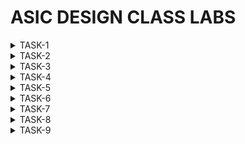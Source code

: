 # ASIC DESIGN CLASS LABS

<details>
 <summary> TASK-1 </summary>

***LAB 1a - Create a C program and compile it using GCC and then verify the output.***

Steps to be followed -

1] Open a text editor with a name sum1ton with use of the command mentioned below.
![1](https://github.com/user-attachments/assets/35037a36-036f-4039-a1c4-ba22a6dd7e1c)

2] Write a code to get sum of n numbers in the text editor.
![2](https://github.com/user-attachments/assets/5811c714-ff40-4b18-a8c6-b126d7fdd580)

3] Now compile the written code with help of gcc compiler
![3](https://github.com/user-attachments/assets/5759c133-0bb1-4248-96f5-0f89c930a49a)

4] Now run the executable code to check the final output
![4](https://github.com/user-attachments/assets/80d2507d-0549-4b86-9c9b-628f88a05c20)

Conclusion - Hence after succesfully executing c code we get sum of first 100 numbers as 5050.


***LAB 1b - Compiling a C code on  RISC_V compiler using O1 and Ofast.***

Steps to be followed -

1] Write a c program to get sum of n numbers
![Screenshot (740)](https://github.com/user-attachments/assets/3944499f-a22c-425f-bd20-75998bb96126)

2]Compile the c code using risc-v compiler with -O1 switch
![Screenshot (744)](https://github.com/user-attachments/assets/3c9961db-5692-4fa2-92f3-758fbd3c0c7a)

3] After creating an object file use the command to see the assembly code
![Screenshot (745)](https://github.com/user-attachments/assets/94aa641d-eb09-428a-8933-69975a713d0e)

4] As in the assembly code we just need to check inside the main so use | less.
![Screenshot (754)](https://github.com/user-attachments/assets/ba0bfb90-3e69-45d8-af8a-a6d1e353497f)

5] 15 lines of opcode are observed
![Screenshot (749)](https://github.com/user-attachments/assets/5e627bf6-fd02-4750-9f95-1191dda29b99)

6] Now use Ofast switch while compiling and repeat 3rd and 4th steps
![Screenshot (753)](https://github.com/user-attachments/assets/17ca7950-b63a-431d-ac5d-cf65c58455dd)

7] After generating the assembly code we obtain 12 lines of opcode.
![Screenshot (756)](https://github.com/user-attachments/assets/21362011-f28d-42a8-9955-641c2fd3ed27)

Conclusion - Hence the compilation is successfully performed.

</details>



<details>
 <summary>TASK-2 </summary>

***LAB 2 - Compiling the C code with RISC-V compiler using spike simulator and debugging it.***

Steps to be followed -

1] After compiling the sum1ton.c file using gcc compiler we got result as 5050. Now for verifying for same result using risc-v compiler use spike simulator and to get result use the command spike pk sum1ton.o 

![1](https://github.com/user-attachments/assets/c890e1e3-2060-4ab7-bfc8-bcac285c685d)

We get same result as 5050

2] Now to open debugger use "spike -d pk" command and to execute from 0 to first address of main section use "until pc 0 100b0 " where 0 is the initial and 100b0 is the first address under main section.

![2](https://github.com/user-attachments/assets/64e492dc-c68a-4898-bddc-7387e59d88ed)


3] TO check content of a2 register use "reg 0 a2" command. After executing it's content will be displayed. To go to the next instruction just press enter.

![3](https://github.com/user-attachments/assets/29fb83c7-4a7a-46c5-a2d9-fb5db9b953db)

4] As we can see the next instruction is "lui" which is used to load immediate. After executing it use "reg 0 a2" command and here we can observe that it's content is changed

![4](https://github.com/user-attachments/assets/7a7800da-a458-4ccc-a603-7a80c4c05d22)


5] Now moving to next instruction i.e "sp" stack pointer; after executing it we can observe hexadecimal 10 got subtracted i.e from 50 to 40.

![Screenshot (793)](https://github.com/user-attachments/assets/f7e12f2b-f0d5-4c51-85dc-419c7de18fb6)

Hence in similar way we can perform succeeding instructions.

</details>





<details>
 <summary>TASK-3 </summary>
 
    
***LAB 3***

***LAB-3A] Identify various RISC-V instruction type (R, I, S, B, U, J) and exact 32-bit instruction code in the instruction type format for below RISC-V instructions***


### Instructions Table

| Instruction          | Type | Opcode  | funct7 | rs2  | rs1  | funct3 | rd   | Imm   | 32-bit Instruction Code             |
|----------------------|------|---------|--------|------|------|--------|------|-------|-------------------------------------|
| `ADD r8, r9, r10`    | R    | 0110011 | 0000000| 01010| 01001| 000    | 01000|       | 0000000 01010 01001 000 01000 0110011 |
| `SUB r10, r8, r9`    | R    | 0110011 | 0100000| 01001| 01000| 000    | 01010|       | 0100000 01001 01000 000 01010 0110011 |
| `AND r9, r8, r10`    | R    | 0110011 | 0000000| 01010| 01000| 111    | 01001|       | 0000000 01010 01000 111 01001 0110011 |
| `OR r8, r9, r5`      | R    | 0110011 | 0000000| 00101| 01001| 110    | 01000|       | 0000000 00101 01001 110 01000 0110011 |
| `XOR r8, r8, r4`     | R    | 0110011 | 0000000| 00100| 01000| 100    | 01000|       | 0000000 00100 01000 100 01000 0110011 |
| `SLT r0, r1, r4`     | R    | 0110011 | 0000000| 00100| 00001| 010    | 00000|       | 0000000 00100 00001 010 00000 0110011 |
| `ADDI r2, r2, 5`     | I    | 0010011 |        |      | 00010| 000    | 00010| 000000000101 | 000000000101 00010 000 00010 0010011 |
| `SW r2, r0, 4`       | S    | 0100011 |        | 00010| 00000| 010    |      | 0000000 0100  | 0000000 00100 00000 010 00010 0100011 |
| `SRL r6, r1, r1`     | R    | 0110011 | 0000000| 00001| 00001| 101    | 00110|       | 0000000 00001 00001 101 00110 0110011 |
| `BNE r0, r0, 20`     | B    | 1100011 |        | 00000| 00000| 001    |      | 0000000 10100 | 0000000 10100 00000 001 00000 1100011 |
| `BEQ r0, r0, 15`     | B    | 1100011 |        | 00000| 00000| 000    |      | 0000000 01111 | 0000000 01111 00000 000 00000 1100011 |
| `LW r3, r1, 2`       | I    | 0000011 |        |      | 00001| 010    | 00011| 000000000010 | 000000000010 00001 010 00011 0000011 |
| `SLL r5, r1, r1`     | R    | 0110011 | 0000000| 00001| 00001| 001    | 00101|       | 0000000 00001 00001 001 00101 0110011 |


***LAB-3B] By making use of RISCV Core: Verilog Netlist and Testbench, perform an experiment of Functional Simulation.***




From below we can see all instructions are Hardcoded. 



![9](https://github.com/user-attachments/assets/d8d022bc-67a7-4795-83d4-e19007f7a0fd)


To compile and to get gtkwave of the iiitb_rv32i.v file and it's testbench iiitb_rv32i_tb.v file use below commands : 


![10](https://github.com/user-attachments/assets/c2183c7e-c878-4267-a506-04cf026595a8)


Table to show standard risc-v isa and Hardcore isa for each operation :


| Operation          | Standard RISCV ISA | Hardcoded ISA |
|--------------------|---------------------|---------------|
| ADD R6, R2, R1     | 32'h00110333        | 32'h02208300  |
| SUB R7, R1, R2     | 32'h402083b3        | 32'h02209380  |
| AND R8, R1, R3     | 32'h0030f433        | 32'h0230a400  |
| OR R9, R2, R5      | 32'h005164b3        | 32'h02513480  |
| XOR R10, R1, R4    | 32'h0040c533        | 32'h0240c500  |
| SLT R1, R2, R4     | 32'h0045a0b3        | 32'h02415580  |
| ADDI R12, R4, 5    | 32'h004120b3        | 32'h00520600  |
| BEQ R0, R0, 15     | 32'h00000f63        | 32'h00f00002  |
| SW R3, R1, 2       | 32'h0030a123        | 32'h00209181  |
| LW R13, R1, 2      | 32'h0020a683        | 32'h00208681  |
| SRL R16, R14, R2   | 32'h0030a123        | 32'h00271803  |
| SLL R15, R1, R2    | 32'h002097b3        | 32'h00208783  |


Output waveforms for each instruction -

1] ADD R6, R2, R1  : here addition is performed as R2+R1 and stored in R1 

from below image we can see output of ADD : 00000001 + 00000002 = 00000003

![1](https://github.com/user-attachments/assets/0f3f8435-da39-4420-bb3a-8462f0d65b56)


Similarly all instructions are executed and their respective waveforms are recorded


2] SUB R7, R1, R2

![2](https://github.com/user-attachments/assets/0b45855b-bf87-43a2-ab9d-86fdcf211f98)

3] AND R8, R1, R3

![3](https://github.com/user-attachments/assets/ff7b5e6c-2a6b-47ff-a766-56dd5cba9d9f)

4] OR R9, R2, R5

![4](https://github.com/user-attachments/assets/d920063c-d861-449b-98c6-f3842716b6ef)

5] XOR R10, R1, R4

![5](https://github.com/user-attachments/assets/72648356-f4fe-45ba-9d04-1ee9f1106071)

6] SLT R1, R2, R4

![6](https://github.com/user-attachments/assets/e163b617-7689-4dba-8d8a-09c410385e6e)

7] ADDI R12, R4, 5

![7](https://github.com/user-attachments/assets/f8871143-418f-45fa-beb7-d2b9c554dcba)

8] BEQ R0, R0, 15

![8](https://github.com/user-attachments/assets/6bf61cab-2f26-4b64-98db-259339a51666)


</details>


<details>
 <summary>TASK-4 </summary>

***LAB-4] Create a "TO-DO LIST APPLICATION" in C and compile with gcc and Risc-V architecture compilers and verify the output.***


C program for "TO-DO-LIST APPLICATION":

```c
#include <stdio.h>
#include <string.h>

#define MAX_TASKS 100
#define TASK_LENGTH 100

typedef struct {
    char task[TASK_LENGTH];
    int is_done;
} Todo;

Todo todo_list[MAX_TASKS];
int task_count = 0;

void add_task() {
    if (task_count < MAX_TASKS) {
        printf("Enter the task: ");
        getchar(); // To consume the newline character from the previous input
        fgets(todo_list[task_count].task, TASK_LENGTH, stdin);
        todo_list[task_count].task[strcspn(todo_list[task_count].task, "\n")] = 0; // Remove newline character
        todo_list[task_count].is_done = 0;
        task_count++;
        printf("Task added successfully!\n");
    } else {
        printf("Task list is full!\n");
    }
}

void view_tasks() {
    if (task_count == 0) {
        printf("No tasks to display.\n");
        return;
    }
    for (int i = 0; i < task_count; i++) {
        printf("%d. [%c] %s\n", i + 1, todo_list[i].is_done ? 'x' : ' ', todo_list[i].task);
    }
}

void mark_task_done() {
    int task_num;
    printf("Enter the task number to mark as done: ");
    scanf("%d", &task_num);
    if (task_num > 0 && task_num <= task_count) {
        todo_list[task_num - 1].is_done = 1;
        printf("Task marked as done.\n");
    } else {
        printf("Invalid task number.\n");
    }
}

int main() {
    int choice;
    while (1) {
        printf("\nTo-Do List Application\n");
        printf("1. Add Task\n");
        printf("2. View Tasks\n");
        printf("3. Mark Task as Done\n");
        printf("4. Exit\n");
        printf("Enter your choice: ");
        scanf("%d", &choice);

        switch (choice) {
            case 1:
                add_task();
                break;
            case 2:
                view_tasks();
                break;
            case 3:
                mark_task_done();
                break;
            case 4:
                printf("Exiting the application.\n");
                return 0;
            default:
                printf("Invalid choice. Please try again.\n");
        }
    }
}
```


Compilation with gcc -


![1](https://github.com/user-attachments/assets/bddcc84d-03eb-4979-b091-72a4ae171ec8)


Output can be observed as -

![2 (2)](https://github.com/user-attachments/assets/4ff6582c-3602-4a06-b800-7bb2dadb215f)

![Screenshot 2024-08-14 100416](https://github.com/user-attachments/assets/b295809e-e020-4021-b446-a1707f8dbd82)

![4](https://github.com/user-attachments/assets/f7f9cb89-f68d-41c8-9144-45238147aed3)


**Compiling the C code in RISC-V architecture with O1 and Ofast switches -**


A] Executing the C code with O1 switch with below command in terminal -


![5](https://github.com/user-attachments/assets/8893df1d-a763-4e3f-a4d3-c51457e29b1e)


The assembly line code for the O1 switch can be observed as below -


![6](https://github.com/user-attachments/assets/625df460-7a1d-457a-92c7-e77f62cf88c0)


B] Executing the C code with with Ofast switch -


![7](https://github.com/user-attachments/assets/a590b975-b548-49a4-bc79-8b4a32f33ce1)


The assembly line code, after executing the C code with Ofast switch can be observed as below-


![8](https://github.com/user-attachments/assets/a0731e9a-bec5-47bc-b43a-4fd44867a7d2)


For verifying for same result using risc-v architecture use spike simulator -

``spike pk todolist.o ``


![9](https://github.com/user-attachments/assets/71d46768-c6ca-4670-a9a1-b91ba738ebaf)


Now to open debugger use ``spike -d pk todolist.c`` command and to execute from 0 to first address of main section use ``until pc 0 103cc`` where 0 is the initial and 103cc is the first address under main section.


![10](https://github.com/user-attachments/assets/dc5e357e-3abc-4bee-96aa-9c9358a9bb84)



Observation - After compiling the "TO-DO-LIST APPLICATION" C program with gcc compiler and RISC-V architecture uising O1 and Ofast switches; same output is observed.


![11](https://github.com/user-attachments/assets/177f81b3-a8d2-4eee-ac07-9d6ebf148c1b)


</details>


<details>
 <summary>TASK-5 </summary>

***LAB 5] Build a 5-stage pipelined RISC-V processor using TL verilog and Makerchip***


Enabeling the Visualisation for the pipelined cpu in makerchip - 


![1](https://github.com/user-attachments/assets/ff0ba0a6-c788-4495-bb6f-fb4676e52bd5)

![2](https://github.com/user-attachments/assets/68c0bf00-3dc1-4b26-b2ee-0659cc255a8e)


Appending the Fetch using PC Logic and Adding the instruction memory - 

![3](https://github.com/user-attachments/assets/eccfa195-6e20-4216-af66-a51439a5faab)

Decoding I,R,S,U,B,J type of instructions based on opcode [6:0]
Only [6:2] is used here because this implementation is for RV64I which does not use [1:0] - 


![4](https://github.com/user-attachments/assets/bd2e98f5-03bd-467f-92ba-442d8813a1ac)


Adding a unique name to the clock with ```$clk_vai = *clk``` - 


![5](https://github.com/user-attachments/assets/49fcd8cb-4339-4de9-afad-fbcf0e109f6a)


Instruction immediate value decode - 


![8](https://github.com/user-attachments/assets/d49f42ea-f2f1-45f2-8e84-ff24a2125e1b)


Decoding other fields of instruction (source and destination registers, funct, opcode) using valid -


![9](https://github.com/user-attachments/assets/4203ad52-f6a3-404d-a4f7-dafa5344d40f)


Decode instruction in subset of base instruction set based on RISC-V 32I 

Use the command to decode - ```$dec_bits[10:0] = {$funct7[5],$funct3,$opcode}```

Decoding individual branch instructions - 


![10](https://github.com/user-attachments/assets/3f665bc6-bfbe-4326-b3b2-9a052e274fc2)

To quite down warnings - ``` `BOGUS_USE($is_beq $is_bne $is_blt $is_bge $is_bltu $is_bgeu $is_addi $is_add)``` is added to the TLV code

**Register file Read and Write**

Here the Register file is 2 read, 1 write which means 2 read and 1 write operation can happen simultanously.

For changes on Register File Read assign ``$scr1/2_value[31:0]`` to register file outputs.


![11](https://github.com/user-attachments/assets/78fa9d26-3d74-4644-b52d-83434f3edee5)

**ALU**

During the execute stage at ALU, both the operands perform the operation based on opcode. The output of ALU can be observed at `Sresult` .

Below is snapshot from Makerchip IDE after performing the execute stage.

![12](https://github.com/user-attachments/assets/02237119-43f9-4d15-bad1-68a612577f76)

**Register File Write** can be performed as below and it's waveform can be observed -


![13](https://github.com/user-attachments/assets/9ae8ddca-a593-410a-8cd0-12692157a3dd)

**Implementing Branch Instructions**

The next stage in the building of the RISC-V microarchitecture, is the addition of branches.


![14](https://github.com/user-attachments/assets/0cafd8be-d2cb-4fdf-97ea-a6a0612d0294)


For complementing branch instructions use ``$br_target_pc[31:0] = $pc +$imm;`` 

![15](https://github.com/user-attachments/assets/0322dd3f-adc4-482a-b261-8a23c28a9b9e)

**Testbench**

To pass the testbench use - ``*passed = |cpu/xreg[10]>>5$value == (1+2+3+4+5+6+7+8+9+10);``

From the below snapshot from makerchip, we can observe that the Testbench is successfullt implemented, and we can verify it from the LOG terminal


![16](https://github.com/user-attachments/assets/c1ce8a67-3e74-4bbd-b348-db4d618dea14)


**Pipelining the RISC-V CPU**

After applying pipeling to the cpu core and including the load,store and data memory option, we can observe the pipelined output at the **visualization** terminal 

![17](https://github.com/user-attachments/assets/31a95dc6-4a69-4904-9602-4d0a3533b6f3)

On the viz tab we can observe execution of various insturents and their results on differnt registers

For the risc-v cpu code , it takes 59 cycles for execution after adding the load,store and jump instructions.


![18](https://github.com/user-attachments/assets/c87b2b4f-d2cb-4516-b943-42ae175e2df2)

Below is snapshot of pipelined CPU with a test case of assembly program which does summation from 1 to 9 then stores to r14 of register file. In snapshot r14 = 45.

![Screenshot 2024-08-21 225050](https://github.com/user-attachments/assets/14ef33c4-d231-4483-9590-50c15230ab0a)


![Screenshot 2024-08-21 225234](https://github.com/user-attachments/assets/b6c445e1-2491-4784-ad81-92badebe5d99)



The gradual output of add instruction at 56th cycle  stored in the r10 register can be observed as 


![Screenshot 2024-08-21 212517](https://github.com/user-attachments/assets/241221eb-6e2b-43b0-9c92-915e4f1e1bb8)


Hence in similar pattern output for other instructions can be analized.


***Block diagram of the designed RISC-V CPU***


![20](https://github.com/user-attachments/assets/08a9b81d-6e87-4acb-8614-3b586a65d3ee)


***Output waveform with clock signal appended with name ``clk_vai``***

![21](https://github.com/user-attachments/assets/2bb47755-9727-446f-91a1-88e105068d65)


**Reset signal**


![22](https://github.com/user-attachments/assets/776d7794-c8ea-4810-910f-a45190913b6a)


Gradual addition of 1 to 9 stored in r14 register


![Screenshot 2024-08-21 225234](https://github.com/user-attachments/assets/fd7c300d-8db5-4c34-8134-402a9493e71a)



***Code***

```
\m4_TLV_version 1d: tl-x.org
\SV
   // Template code can be found in: https://github.com/stevehoover/RISC-V_MYTH_Workshop
   
   m4_include_lib(['https://raw.githubusercontent.com/BalaDhinesh/RISC-V_MYTH_Workshop/master/tlv_lib/risc-v_shell_lib.tlv'])

\SV
   m4_makerchip_module   // (Expanded in Nav-TLV pane.)
\TLV

   // /====================\
   // | Sum 1 to 9 Program |
   // \====================/
   //
   // Add 1,2,3,...,9 (in that order).
   //
   // Regs:
   //  r10 (a0): In: 0, Out: final sum
   //  r12 (a2): 10
   //  r13 (a3): 1..10
   //  r14 (a4): Sum
   // 
   // External to function:
   m4_asm(ADD, r10, r0, r0)             // Initialize r10 (a0) to 0.
   // Function:
   m4_asm(ADD, r14, r10, r0)            // Initialize sum register a4 with 0x0
   m4_asm(ADDI, r12, r10, 1010)         // Store count of 10 in register a2.
   m4_asm(ADD, r13, r10, r0)            // Initialize intermediate sum register a3 with 0
   // Loop:
   m4_asm(ADD, r14, r13, r14)           // Incremental addition
   m4_asm(ADDI, r13, r13, 1)            // Increment intermediate register by 1
   m4_asm(BLT, r13, r12, 1111111111000) // If a3 is less than a2, branch to label named <loop>
   m4_asm(ADD, r10, r14, r0)            // Store final result to register a0 so that it can be read by main program
   m4_asm(SW, r0, r10, 10000)           // Store r10 result in dmem
   m4_asm(LW, r17, r0, 10000)           // Load contents of dmem to r17
   m4_asm(JAL, r7, 00000000000000000000) // Done. Jump to itself (infinite loop). (Up to 20-bit signed immediate plus implicit 0 bit (unlike JALR) provides byte address; last immediate bit should also be 0)
   m4_define_hier(['M4_IMEM'], M4_NUM_INSTRS)

   |cpu
      @0
         $reset = *reset;
         $clk_vai = *clk;
         
         //PC fetch - branch, jumps and loads introduce 2 cycle bubbles in this pipeline
         $pc[31:0] = >>1$reset ? '0 : (>>3$valid_taken_br ? >>3$br_tgt_pc :
                                       >>3$valid_load     ? >>3$inc_pc[31:0] :
                                       >>3$jal_valid      ? >>3$br_tgt_pc :
                                       >>3$jalr_valid     ? >>3$jalr_tgt_pc :
                                                     (>>1$inc_pc[31:0]));
         // Access instruction memory using PC
         $imem_rd_en = ~ $reset;
         $imem_rd_addr[M4_IMEM_INDEX_CNT-1:0] = $pc[M4_IMEM_INDEX_CNT+1:2];
         
         
      @1
         //Getting instruction from IMem
         $instr[31:0] = $imem_rd_data[31:0];
         
         //Increment PC
         $inc_pc[31:0] = $pc[31:0] + 32'h4;
         
         //Decoding I,R,S,U,B,J type of instructions based on opcode [6:0]
         //Only [6:2] is used here because this implementation is for RV64I which does not use [1:0]
         $is_i_instr = $instr[6:2] ==? 5'b0000x ||
                       $instr[6:2] ==? 5'b001x0 ||
                       $instr[6:2] == 5'b11001;
         
         $is_r_instr = $instr[6:2] == 5'b01011 ||
                       $instr[6:2] ==? 5'b011x0 ||
                       $instr[6:2] == 5'b10100;
         
         $is_s_instr = $instr[6:2] ==? 5'b0100x;
         
         $is_u_instr = $instr[6:2] ==? 5'b0x101;
         
         $is_b_instr = $instr[6:2] == 5'b11000;
         
         $is_j_instr = $instr[6:2] == 5'b11011;
         
         //Immediate value decode
         $imm[31:0] = $is_i_instr ? { {21{$instr[31]}} , $instr[30:20]} :
                      $is_s_instr ? { {21{$instr[31]}} , $instr[30:25] , $instr[11:8] , $instr[7]} :
                      $is_b_instr ? { {20{$instr[31]}} , $instr[7] , $instr[30:25] , $instr[11:8] , 1'b0} :
                      $is_u_instr ? { $instr[31] , $instr[30:12] , { 12{1'b0}} } :
                      $is_j_instr ? { {12{$instr[31]}} , $instr[19:12] , $instr[20] , $instr[30:21] , 1'b0} :
                      >>1$imm[31:0];
         
         //Generate valid signals for each instruction fields
         $rs1_or_funct3_valid    = $is_r_instr || $is_i_instr || $is_s_instr || $is_b_instr;
         $rs2_valid              = $is_r_instr || $is_s_instr || $is_b_instr;
         $rd_valid               = $is_r_instr || $is_i_instr || $is_u_instr || $is_j_instr;
         $funct7_valid           = $is_r_instr;
         
         //Decode other fields of instruction - source and destination registers, funct, opcode
         ?$rs1_or_funct3_valid
            $rs1[4:0]    = $instr[19:15];
            $funct3[2:0] = $instr[14:12];
         
         ?$rs2_valid
            $rs2[4:0]    = $instr[24:20];
         
         ?$rd_valid
            $rd[4:0]     = $instr[11:7];
         
         ?$funct7_valid
            $funct7[6:0] = $instr[31:25];
         
         $opcode[6:0] = $instr[6:0];
         
         //Decode instruction in subset of base instruction set based on RISC-V 32I
         $dec_bits[10:0] = {$funct7[5],$funct3,$opcode};
         
         //Branch instructions
         $is_beq   = $dec_bits ==? 11'bx_000_1100011;
         $is_bne   = $dec_bits ==? 11'bx_001_1100011;
         $is_blt   = $dec_bits ==? 11'bx_100_1100011;
         $is_bge   = $dec_bits ==? 11'bx_101_1100011;
         $is_bltu  = $dec_bits ==? 11'bx_110_1100011;
         $is_bgeu  = $dec_bits ==? 11'bx_111_1100011;
         
         //Jump instructions
         $is_auipc = $dec_bits ==? 11'bx_xxx_0010111;
         $is_jal   = $dec_bits ==? 11'bx_xxx_1101111;
         $is_jalr  = $dec_bits ==? 11'bx_000_1100111;
         
         //Arithmetic instructions
         $is_addi  = $dec_bits ==? 11'bx_000_0010011;
         $is_add   = $dec_bits ==  11'b0_000_0110011;
         $is_lui   = $dec_bits ==? 11'bx_xxx_0110111;
         $is_slti  = $dec_bits ==? 11'bx_010_0010011;
         $is_sltiu = $dec_bits ==? 11'bx_011_0010011;
         $is_xori  = $dec_bits ==? 11'bx_100_0010011;
         $is_ori   = $dec_bits ==? 11'bx_110_0010011;
         $is_andi  = $dec_bits ==? 11'bx_111_0010011;
         $is_slli  = $dec_bits ==? 11'b0_001_0010011;
         $is_srli  = $dec_bits ==? 11'b0_101_0010011;
         $is_srai  = $dec_bits ==? 11'b1_101_0010011;
         $is_sub   = $dec_bits ==? 11'b1_000_0110011;
         $is_sll   = $dec_bits ==? 11'b0_001_0110011;
         $is_slt   = $dec_bits ==? 11'b0_010_0110011;
         $is_sltu  = $dec_bits ==? 11'b0_011_0110011;
         $is_xor   = $dec_bits ==? 11'b0_100_0110011;
         $is_srl   = $dec_bits ==? 11'b0_101_0110011;
         $is_sra   = $dec_bits ==? 11'b1_101_0110011;
         $is_or    = $dec_bits ==? 11'b0_110_0110011;
         $is_and   = $dec_bits ==? 11'b0_111_0110011;
         
         //Store instructions
         $is_sb    = $dec_bits ==? 11'bx_000_0100011;
         $is_sh    = $dec_bits ==? 11'bx_001_0100011;
         $is_sw    = $dec_bits ==? 11'bx_010_0100011;
         
         //Load instructions - support only 4 byte load
         $is_load  = $dec_bits ==? 11'bx_xxx_0000011;
         
         $is_jump = $is_jal || $is_jalr;
         
      @2
         //Get Source register values from reg file
         $rf_rd_en1 = $rs1_or_funct3_valid;
         $rf_rd_en2 = $rs2_valid;
         
         $rf_rd_index1[4:0] = $rs1[4:0];
         $rf_rd_index2[4:0] = $rs2[4:0];
         
         //Register file bypass logic - data forwarding from ALU to resolve RAW dependence
         $src1_value[31:0] = $rs1_bypass ? >>1$result[31:0] : $rf_rd_data1[31:0];
         $src2_value[31:0] = $rs2_bypass ? >>1$result[31:0] : $rf_rd_data2[31:0];
         
         //Branch target PC computation for branches and JAL
         $br_tgt_pc[31:0] = $imm[31:0] + $pc[31:0];
         
         //RAW dependence check for ALU data forwarding
         //If previous instruction was writing to reg file, and current instruction is reading from same register
         $rs1_bypass = >>1$rf_wr_en && (>>1$rd == $rs1);
         $rs2_bypass = >>1$rf_wr_en && (>>1$rd == $rs2);
         
      @3
         //ALU
         $result[31:0] = $is_addi  ? $src1_value +  $imm :
                         $is_add   ? $src1_value +  $src2_value :
                         $is_andi  ? $src1_value &  $imm :
                         $is_ori   ? $src1_value |  $imm :
                         $is_xori  ? $src1_value ^  $imm :
                         $is_slli  ? $src1_value << $imm[5:0]:
                         $is_srli  ? $src1_value >> $imm[5:0]:
                         $is_and   ? $src1_value &  $src2_value:
                         $is_or    ? $src1_value |  $src2_value:
                         $is_xor   ? $src1_value ^  $src2_value:
                         $is_sub   ? $src1_value -  $src2_value:
                         $is_sll   ? $src1_value << $src2_value:
                         $is_srl   ? $src1_value >> $src2_value:
                         $is_sltu  ? $sltu_rslt[31:0]:
                         $is_sltiu ? $sltiu_rslt[31:0]:
                         $is_lui   ? {$imm[31:12], 12'b0}:
                         $is_auipc ? $pc + $imm:
                         $is_jal   ? $pc + 4:
                         $is_jalr  ? $pc + 4:
                         $is_srai  ? ({ {32{$src1_value[31]}} , $src1_value} >> $imm[4:0]) :
                         $is_slt   ? (($src1_value[31] == $src2_value[31]) ? $sltu_rslt : {31'b0, $src1_value[31]}):
                         $is_slti  ? (($src1_value[31] == $imm[31]) ? $sltiu_rslt : {31'b0, $src1_value[31]}) :
                         $is_sra   ? ({ {32{$src1_value[31]}}, $src1_value} >> $src2_value[4:0]) :
                         $is_load  ? $src1_value +  $imm :
                         $is_s_instr ? $src1_value + $imm :
                                    32'bx;
         
         $sltu_rslt[31:0]  = $src1_value <  $src2_value;
         $sltiu_rslt[31:0] = $src1_value <  $imm;
         
         //Jump instruction target PC computation
         $jalr_tgt_pc[31:0] = $imm[31:0] + $src1_value[31:0]; 
         
         //Branch resolution
         $taken_br = $is_beq ? ($src1_value == $src2_value) :
                     $is_bne ? ($src1_value != $src2_value) :
                     $is_blt ? (($src1_value < $src2_value) ^ ($src1_value[31] != $src2_value[31])) :
                     $is_bge ? (($src1_value >= $src2_value) ^ ($src1_value[31] != $src2_value[31])) :
                     $is_bltu ? ($src1_value < $src2_value) :
                     $is_bgeu ? ($src1_value >= $src2_value) :
                     1'b0;
         
         //Current instruction is valid if one of the previous 2 instructions were not (taken_branch or load or jump)
         $valid = ~(>>1$valid_taken_br || >>2$valid_taken_br || >>1$is_load || >>2$is_load || >>2$jump_valid || >>1$jump_valid);
         
         //Current instruction is valid & is a taken branch
         $valid_taken_br = $valid && $taken_br;
         
         //Current instruction is valid & is a load
         $valid_load = $valid && $is_load;
         
         //Current instruction is valid & is jump
         $jump_valid = $valid && $is_jump;
         $jal_valid  = $valid && $is_jal;
         $jalr_valid = $valid && $is_jalr;
         
         //Destination register update - ALU result or load result depending on instruction
         $rf_wr_en = (($rd != '0) && $rd_valid && $valid) || >>2$valid_load;
         $rf_wr_index[4:0] = $valid ? $rd[4:0] : >>2$rd[4:0];
         $rf_wr_data[31:0] = $valid ? $result[31:0] : >>2$ld_data[31:0];
         
      @4
         //Data memory access for load, store
         $dmem_addr[3:0]     =  $result[5:2];
         $dmem_wr_en         =  $valid && $is_s_instr;
         $dmem_wr_data[31:0] =  $src2_value[31:0];
         $dmem_rd_en         =  $valid_load;
         
      
         //Write back data read from load instruction to register
         $ld_data[31:0]      =  $dmem_rd_data[31:0];
         
      
      

      // Note: Because of the magic we are using for visualisation, if visualisation is enabled below,
      //       be sure to avoid having unassigned signals (which you might be using for random inputs)
      //       other than those specifically expected in the labs. You'll get strange errors for these.

   
   // Assert these to end simulation (before Makerchip cycle limit).
   //Checks if sum of numbers from 1 to 9 is obtained in reg[17] and runs 10 cycles extra after this is met
   *passed = |cpu/xreg[17]>>10$value == (1+2+3+4+5+6+7+8+9);
   //Run for 200 cycles without any checks
   //*passed = *cyc_cnt > 200;
   *failed = 1'b0;
   
   // Macro instantiations for:
   //  o instruction memory
   //  o register file
   //  o data memory
   //  o CPU visualization
   |cpu
      m4+imem(@1)    // Args: (read stage)
      m4+rf(@2, @3)  // Args: (read stage, write stage) - if equal, no register bypass is required
      m4+dmem(@4)    // Args: (read/write stage)
   
   m4+cpu_viz(@4)    // For visualisation, argument should be at least equal to the last stage of CPU logic
                       // @4 would work for all labs
\SV
   endmodule
```

</details>


<details>
 <summary>TASK-6 </summary>
 

***LAB 6 - Comparision of generated RISC-V processor outputs using Iverilog GTKwave and Makerchip***

***Steps to be followed -***

1] Execute the below commands on the terminal window for the buildup to converting the tlv file to the required verilog files

```
 sudo apt install make python python3 python3-pip git iverilog gtkwave

 cd ~

 sudo apt-get install python3-venv

 python3 -m venv .venv

 source ~/.venv/bin/activate

 pip3 install pyyaml click sandpiper-saas
```

![Screenshot 2024-08-26 222633](https://github.com/user-attachments/assets/499c08ad-0b72-4828-8c8d-c19852704878)



2] Use of Sandpiper to convert the TL-Verilog file to Verilog file 

![2](https://github.com/user-attachments/assets/ac001acc-9292-4ed9-a0ab-57849a8e6fdc)

3] Now to compile and simulate the generated verilog code for RISC-V design  run the following commands.

```
 iverilog -o output/pre_synth_sim.out -DPRE_SYNTH_SIM src/module/testbench.v -I src/include -I src/module

 cd output

 ./pre_synth_sim.out
```

![4](https://github.com/user-attachments/assets/b21e1941-e23b-4d90-ae72-b461de361323)

4] Now to open the .vcd simulation file through GTKWave use below command 

```
$ gtkwave pre_synth_sim.vcd
```

![5](https://github.com/user-attachments/assets/0dcb0f6d-b653-4390-9cac-7e6b25352067)



5] The generated output waveform is as shown below which includes -
   (i) Clock signal appended with name - CPU_clk_vai_a0.
   (ii) reset signal.
   (iii) 10-bit output showing gradual addition of 1 to 9.


  
![6](https://github.com/user-attachments/assets/ec109a35-ba92-4299-9bb9-3344982e2fdc)


  

  6] For comparison we can see the below plot of gradual addition of 1 to 9 which was obtained in the makerchip using TL-verilog code.

![Screenshot 2024-08-26 233637](https://github.com/user-attachments/assets/a5d68ad0-8ede-4044-8c37-c64e82bda863)
  

</details>
   


<details>
 <summary>TASK-7 </summary>

***LAB 7 - Addition of Peripherals to convert the Digital output to analog output using DAC and PLL.***

PLL (Phase-Locked Loop): A PLL is used to generate stable clock signals from a reference clock. It can also be used to adjust the frequency of the system clock to meet the requirements of the DAC or other peripherals.

DAC (Digital-to-Analog Converter): A DAC converts digital signals into an analog voltage. It requires a clock signal to control the conversion rate. 

***Commands used to run the rvmyth.v file -***

``
iverilog -o ./pre_synth_sim.out -DPRE_SYNTH_SIM src/module/testbench.v -I src/include -I src/module/
``


![Screenshot from 2024-09-02 10-40-01](https://github.com/user-attachments/assets/5ee6b9a6-e543-4e23-9996-791e627784aa)


After this we dump the ./pre_synth_sim.out file to create the .vcd file using the following command

``
./pre_synth_sim.out
``

![Screenshot from 2024-09-02 10-40-24](https://github.com/user-attachments/assets/05c2f587-bdfb-4c8c-bdd3-31ac2a83bb5a)


We then run this .vcd file on gtkwave to observe the output

``
gtkwave pre_synth_sim.vcd
``


![Screenshot from 2024-09-02 10-40-37](https://github.com/user-attachments/assets/19031eba-11ba-4907-be3b-1b0591893f0a)


Below is the output for the waveforms:


![Screenshot from 2024-09-02 10-38-26](https://github.com/user-attachments/assets/91df9dab-9ea2-4bb7-9f02-fc3b49160ca1)



![Screenshot from 2024-09-03 19-26-11](https://github.com/user-attachments/assets/35a36548-89b8-42aa-9453-1a80c85d2f6f)



![Screenshot from 2024-09-03 19-24-10](https://github.com/user-attachments/assets/79dfc06c-352a-4ea6-b647-da7c317e4ecc)



![Screenshot from 2024-09-03 19-23-45](https://github.com/user-attachments/assets/11f5160f-8667-49f0-9457-fce42345237b)


</details>


<details>
 <summary>TASK-8 </summary>

***TASK-8 - RTL design using Verilog with SKY130 Technology .***

<details>
 <summary>Day-1</summary>


**Lab-1**

To setup the installation clone the github repo ```https://github.com/kunalg123/sky130RTLDesignAndSynthesisWorkshop.git```

![Screenshot from 2024-10-17 22-35-08](https://github.com/user-attachments/assets/802db657-3b57-41cc-bd84-66fff31d022e)




**Lab-2 : Iverilog and GTKWave**

After cloning the github repo we can list the below verilog files along with respective testbench files under verilog_files directory

![Screenshot from 2024-10-17 22-35-15](https://github.com/user-attachments/assets/f09953ee-2a1b-489a-a006-bfc781e1e33b)

![Screenshot from 2024-10-17 22-35-18](https://github.com/user-attachments/assets/47699719-2ae6-4b79-9f5a-b43aa85e073e)

Simulation of ```good_mux.v``` using iverilog and observing waveform using GTKwave

![Screenshot from 2024-10-17 22-41-49](https://github.com/user-attachments/assets/718a4218-7902-40dd-8834-c1deaf34a9fe)

![Screenshot from 2024-10-17 22-42-07](https://github.com/user-attachments/assets/e82b2ab7-eef1-4cc6-94a6-036297def25a)


![Screenshot from 2024-10-17 23-34-16](https://github.com/user-attachments/assets/a9295397-b90b-45bf-bc01-9046389ca0fd)


**Lab- 3 : YOSYS**

YOSYS is basically a synthesizer which is used to convert RTL to netlist.


After invoking the yosys on terminal we can see the yosys command prompt as-

![Screenshot from 2024-10-19 16-53-50](https://github.com/user-attachments/assets/0e404e32-8d10-4491-99b4-5b135bf7b8af)


Now to read the library use the command ``read_liberty -lib`` and to read the good_mux.v verilog file use the command ``read_verilog good_mux.v``

![Screenshot from 2024-10-19 17-32-48](https://github.com/user-attachments/assets/d9ebc649-c4a3-449b-af5d-52d6896db7e0)

In the library file name - ``sky130_fd_sc_hd__tt_025C_1v80.lib``  "tt" indicates typical process, "025c" indicates temperature and "1v80" indicates voltage.   
After reading the verilog file we need to perform synthesis on the good_mux.v verilog file.
To do so use the command  - ``synth -top good_mux``

After executing SYNTH on good_mux we can observe the following as result-


![Screenshot from 2024-10-19 17-39-01](https://github.com/user-attachments/assets/c731ed33-fb8b-47d1-8642-9f504e44e0cd)

![Screenshot from 2024-10-19 17-39-15](https://github.com/user-attachments/assets/fe726e57-3813-4a22-a897-bf7c42e99117)

![Screenshot from 2024-10-19 17-39-24](https://github.com/user-attachments/assets/93f9389d-e475-4f72-a09b-7102ddd83c8f)


![Screenshot from 2024-10-19 17-39-39](https://github.com/user-attachments/assets/111ba700-42fb-42d3-b2a1-5992303ddb04)


![Screenshot from 2024-10-19 17-39-52](https://github.com/user-attachments/assets/59cbabbe-e4a7-4e6c-a7fd-5e5f385445f5)

![Screenshot from 2024-10-19 17-40-01](https://github.com/user-attachments/assets/ee1b1616-3482-44e4-a323-5ff3b5e3fb16)

![Screenshot from 2024-10-19 17-40-11](https://github.com/user-attachments/assets/96855d13-7e4e-4201-bed0-c81de414eb3d)

![Screenshot from 2024-10-19 17-40-22](https://github.com/user-attachments/assets/e6d651da-64d3-447a-aef3-c02b20d183e6)

![Screenshot from 2024-10-19 17-40-34](https://github.com/user-attachments/assets/3484e05b-b958-402f-ab06-9514397f9693)

![Screenshot from 2024-10-19 17-40-43](https://github.com/user-attachments/assets/d71d8939-5a73-4f74-8896-af71144d95c1)

![Screenshot from 2024-10-19 17-40-52](https://github.com/user-attachments/assets/78bd7ee8-0213-46bb-8348-ca01ba017953)

![Screenshot from 2024-10-19 17-41-12](https://github.com/user-attachments/assets/cfcf42de-5799-4460-8858-f3fc423da1ca)


Hence we have successfully read the liberty file (.lib) and the verilog file(.v)

Now to generate the netlist us the command ``abc -liberty ../lib/sky130_fd_sc_hd__tt_025C_1v80.lib``

Output on terminal can be observed as -

![Screenshot from 2024-10-19 18-13-34](https://github.com/user-attachments/assets/6591881b-5987-4f8e-bcda-91dced9f53e7)

![Screenshot from 2024-10-19 18-13-48](https://github.com/user-attachments/assets/b936c8ea-30fb-4338-a80f-302cea059322)

After analyzing the ABC results we can observe that it has identified 0 internal signal, 3 input signals and 1 output signal.

The following result can be compared from the verilog file of good_mux

![Screenshot from 2024-10-19 18-20-08](https://github.com/user-attachments/assets/e457caef-00c3-45b0-bb93-7aa5372fba6c)
![Screenshot from 2024-10-19 18-13-48](https://github.com/user-attachments/assets/b936c8ea-30fb-4338-a80f-302cea059322)

To see the logic initialised by the synthesizer use ``show`` command 


![Screenshot from 2024-10-19 18-24-29](https://github.com/user-attachments/assets/2478ffe0-952c-4025-bb30-cd7cc196745f)

![Screenshot from 2024-10-19 18-23-14](https://github.com/user-attachments/assets/6f9aa7db-c067-48d7-84a3-991a7b3fa5c4)


After seeing the logic used, we need to write the netlist and to write the netlist use the command ``write_verilog good_mux_netlist.v
`` 

![Screenshot from 2024-10-19 18-35-21](https://github.com/user-attachments/assets/e4d201ad-0f81-4072-abd7-dba911332225)

We can see the generated netlist verilog file as below 


![Screenshot from 2024-10-19 18-33-24](https://github.com/user-attachments/assets/f568de9c-dfe8-4216-93e3-cd4aa7ba051e)


![Screenshot from 2024-10-19 18-35-21](https://github.com/user-attachments/assets/9cf5ca2d-f158-4aee-aa96-6a99e2c039b6)

```
As we can see alot of information, but our requirement is a simplified netlist.
To simplify the netlist we need to modify the switch

Generated netlist -

/* Generated by Yosys 0.46+34 (git sha1 9432e972f, g++ 12.3.0-1ubuntu1~23.04 -fPIC -O3) */

(* top =  1  *)
(* src = "good_mux.v:2.1-10.10" *)
module good_mux(i0, i1, sel, y);
  (* src = "good_mux.v:2.24-2.26" *)
  wire _0_;
  (* src = "good_mux.v:2.35-2.37" *)
  wire _1_;
  (* src = "good_mux.v:2.46-2.49" *)
  wire _2_;
  (* src = "good_mux.v:2.63-2.64" *)
  wire _3_;
  (* src = "good_mux.v:2.24-2.26" *)
  input i0;
  wire i0;
  (* src = "good_mux.v:2.35-2.37" *)
  input i1;
  wire i1;
  (* src = "good_mux.v:2.46-2.49" *)
  input sel;
  wire sel;
  (* src = "good_mux.v:2.63-2.64" *)
  output y;
  wire y;
  sky130_fd_sc_hd__mux2_1 _4_ (
    .A0(_0_),
    .A1(_1_),
    .S(_2_),
    .X(_3_)
  );
  assign _0_ = i0;
  assign _1_ = i1;
  assign _2_ = sel;
  assign y = _3_;
endmodule
```

</details>

<details>
 <summary>Day-2 </summary>

**Lab-4:Hierarchiel vs Flat synthesizer**

In this task we we have to use the YOSYS synthesizer to generate netlist for the ``multiple_modules.v`` verilog file.


RTl is multiple_module.v :

```
module sub_module2 (input a, input b, output y);
	assign y = a | b;
endmodule

module sub_module1 (input a, input b, output y);
	assign y = a&b;
endmodule


module multiple_modules (input a, input b, input c , output y);
	wire net1;
	sub_module1 u1(.a(a),.b(b),.y(net1));  //net1 = a&b
	sub_module2 u2(.a(net1),.b(c),.y(y));  //y = net1|c ,ie y = a&b + c;
endmodule
```

To perform the task we need to execute the listed commands step by step -

```
1. yosys
2. read_liberty -lib ../lib/sky130_fd_sc_hd__tt_025C_1v80.lib
3. read_verilog multiple_modules.v
4. synth -top multiple_modules
5. abc -liberty ../lib/sky130_fd_sc_hd__tt_025C_1v80.lib
6. show
7. write_verilog -noattr multiple_modules_netlist.v
8. gvim multiple_modules_netlist.v
```

After executing each command we can see the terminal output as -

![Screenshot from 2024-10-19 20-10-01](https://github.com/user-attachments/assets/652a77bb-fe56-414b-8592-a8be95396233)


![Screenshot from 2024-10-19 20-11-39](https://github.com/user-attachments/assets/df627b4e-c895-4e36-b40b-6b28a8b2d33e)

![Screenshot from 2024-10-19 20-11-54](https://github.com/user-attachments/assets/3ec0319a-57c7-4db1-b66b-149f9680707d)


![Screenshot from 2024-10-19 20-12-11](https://github.com/user-attachments/assets/42a6996f-afba-400d-9ee4-346b96b3c8e5)


![Screenshot from 2024-10-19 20-13-35](https://github.com/user-attachments/assets/b07a5c33-cfb0-447e-9d32-49d2d9f21b6e)

![Screenshot from 2024-10-19 20-14-25](https://github.com/user-attachments/assets/1667c88d-a11c-44c6-9fa7-420012c55ffd)

After analyzing the ABC results we can observe that it has identified 0 internal signal, 3 input signals and 1 output signal.

Generated netlist circuit -

![Screenshot from 2024-10-19 20-17-51](https://github.com/user-attachments/assets/3d62a196-1347-47fc-bc7b-50899d0af18a)

The resultant netlist:

```
/* Generated by Yosys 0.46+34 (git sha1 9432e972f, g++ 12.3.0-1ubuntu1~23.04 -fPIC -O3) */

module multiple_modules(a, b, c, y);
  input a;
  wire a;
  input b;
  wire b;
  input c;
  wire c;
  wire net1;
  output y;
  wire y;
  sub_module1 u1 (
    .a(a),
    .b(b),
    .y(net1)
  );
  sub_module2 u2 (
    .a(net1),
    .b(c),
    .y(y)
  );
endmodule

module sub_module1(a, b, y);
  wire _0_;
  wire _1_;
  wire _2_;
  input a;
  wire a;
  input b;
  wire b;
  output y;
  wire y;
  sky130_fd_sc_hd__and2_0 _3_ (
    .A(_1_),
    .B(_0_),
    .X(_2_)
  );
  assign _1_ = b;
  assign _0_ = a;
  assign y = _2_;
endmodule

module sub_module2(a, b, y);
  wire _0_;
  wire _1_;
  wire _2_;
  input a;
  wire a;
  input b;
  wire b;
  output y;
  wire y;
  sky130_fd_sc_hd__or2_0 _3_ (
    .A(_1_),
    .B(_0_),
    .X(_2_)
  );
  assign _1_ = b;
  assign _0_ = a;
  assign y = _2_;
endmodule
```

***Flat Netlist***

The flat netlist is being generated to flatten out or avoid all the hierarchies generated in the Hierarchical netlist.

Use of ``flaten`` to write a flat netlist.

![Screenshot from 2024-10-19 20-33-23](https://github.com/user-attachments/assets/08e27578-5ea4-4673-8212-34f8b60a029a)

Generated flat netlist :

```
/* Generated by Yosys 0.46+34 (git sha1 9432e972f, g++ 12.3.0-1ubuntu1~23.04 -fPIC -O3) */

module multiple_modules(a, b, c, y);
  wire _0_;
  wire _1_;
  wire _2_;
  wire _3_;
  wire _4_;
  wire _5_;
  input a;
  wire a;
  input b;
  wire b;
  input c;
  wire c;
  wire net1;
  wire \u1.a ;
  wire \u1.b ;
  wire \u1.y ;
  wire \u2.a ;
  wire \u2.b ;
  wire \u2.y ;
  output y;
  wire y;
  sky130_fd_sc_hd__and2_0 _6_ (
    .A(_1_),
    .B(_0_),
    .X(_2_)
  );
  sky130_fd_sc_hd__or2_0 _7_ (
    .A(_4_),
    .B(_3_),
    .X(_5_)
  );
  assign _4_ = \u2.b ;
  assign _3_ = \u2.a ;
  assign \u2.y  = _5_;
  assign \u2.a  = net1;
  assign \u2.b  = c;
  assign y = \u2.y ;
  assign _1_ = \u1.b ;
  assign _0_ = \u1.a ;
  assign \u1.y  = _2_;
  assign \u1.a  = a;
  assign \u1.b  = b;
  assign net1 = \u1.y ;
endmodule
```

By comparing the flat netlist with that of Hierarchical netlist we can observe that all the sub_modules has ben flatten out in the flat netlist.
We can observe direct instatntiation of AND and OR gates.


![Screenshot from 2024-10-20 10-47-16](https://github.com/user-attachments/assets/1df8f8f0-476f-4e7c-bc1d-eca60f760b35)


Generated flatten netlist circuit - 

![Screenshot from 2024-10-20 11-04-33](https://github.com/user-attachments/assets/9cb86c42-7178-4cfe-a317-02fccb24fc1f)


***Sub-module level synthesis***

Synthesizing the sub_module1 i.e. u1 of the multiple_modules.v :

To synthesize the sub_module1 i.e. u1 use the below commands :

```
1. yosys
2. read_liberty -lib ../lib/sky130_fd_sc_hd__tt_025C_1v80.lib
3. read_verilog multiple_modules.v
4. synth -top sub_module1
5. abc -liberty ../lib/sky130_fd_sc_hd__tt_025C_1v80.lib
6. show
```

The terminal output can be observed as -

![Screenshot from 2024-10-20 11-16-08](https://github.com/user-attachments/assets/de3693c9-d615-4f4e-b175-8d0cc7299e92)

![Screenshot from 2024-10-20 11-16-57](https://github.com/user-attachments/assets/16b5f471-35f9-4287-b66e-e7ec1b29d470)

![Screenshot from 2024-10-20 11-17-11](https://github.com/user-attachments/assets/d8a377f2-eca1-4a9e-b63b-81f044a2902c)

We can observe only sub_module1 stats are obtained:

![Screenshot from 2024-10-20 11-17-20](https://github.com/user-attachments/assets/ba2cff1d-36df-442c-9217-907b473781f1)


![Screenshot from 2024-10-20 11-17-45](https://github.com/user-attachments/assets/a8212d91-1ebe-4da2-b6e6-57c69f56bc30)



![Screenshot from 2024-10-20 11-18-06](https://github.com/user-attachments/assets/033ced51-38fc-4080-b55e-dc4f81f01b14)



***LAB-5:Various flop coding styles and optimization:***

Simulating the D-FF verilog file with iverilog and observing the output waveform on gtkwave-

Note: All the required verilog files to perform simulation of d-ff are available in the verilog_files directory. 

1] Use of ``Asynchronous_reset:``

Commands to simulate d-ff file :

```
iverilog dff_asyncres.v tb_dff_asyncres.v
./a.out
gtkwave tb_dff_asyncres.vcd
```

Terminal output -

![Screenshot from 2024-10-20 11-50-05](https://github.com/user-attachments/assets/a01d5c55-858e-4adc-95d7-c25c1248b0e0)

GTK-waveform:

![Screenshot from 2024-10-20 11-50-33](https://github.com/user-attachments/assets/9a924ec5-4e5e-4e5d-95a6-91f07d972ab6)

Observation : As soon as asynchronous_reset goes high (1), the output "q" for d-ff goes low(0) independent of posedge or negedge of clock.

2] Use of ``Asynchronous_set:``

Commands to simulate d-ff file with asynchronous_set :

```
iverilog dff_async_set.v tb_dff_async_set.v
./a.out
gtkwave tb_dff_async_set.vcd
```

Terminal output - 

![Screenshot from 2024-10-20 11-59-41](https://github.com/user-attachments/assets/0497ae9a-0778-434e-8d53-96430cab1362)

GTK-waveform:

![Screenshot from 2024-10-20 12-00-13](https://github.com/user-attachments/assets/224dbdb0-3abf-4543-82af-a1de43b3d0d7)


Observation : As long as asynchronous_set goes high (1), the output "q" for d-ff goes high(1) independent of posedge or negedge of clock and irrespective of input "d".


2] Use of ``Ssynchronous_reset:``

Commands to simulate d-ff file with synchronous_reset :

```
iverilog dff_syncres.v tb_dff_syncres.v
./a.out
gtkwave tb_dff_syncres.vcd
```

Terminal output - 

![Screenshot from 2024-10-20 12-16-01](https://github.com/user-attachments/assets/ab1d8859-fd17-4370-ada1-45f2df49edb2)

GTK-waveform:

![Screenshot from 2024-10-20 12-16-17](https://github.com/user-attachments/assets/0d993748-7807-4227-863c-9197fd98c740)


Observation : Unlike for asynchronous_reset where output "q" goes low when asynchronous_reset goes high irrespective of clock;
              here for synchronous_reset, the output "q" doesn't immediately goes low as soon as synchronous_reset goes high instead it waits for the next posedge of clock 	      to rest the output value to low(0).


**Synthesis of D-FF verilog files( Asynchronous Reset, Asynchronous Set and Synchronous Reset. ) with use of YOSYS synthesizer**

1] Asynchronous reset:

Commands to perform synthesis on D-FF with asynchronous reset:

```
1. yosys
2. read_liberty -lib ../lib/sky130_fd_sc_hd__tt_025C_1v80.lib
3. read_verilog dff_asyncres.v
4. synth -top dff_asyncres
5. dfflibmap -liberty ../lib/sky130_fd_sc_hd__tt_025C_1v80.lib
7. show
8. write_verilog -noattr dff_asyncres_netlist.v
9. !gvim dff_asyncres_netlist.v
```

Generated netlist:

![Screenshot from 2024-10-20 12-50-32](https://github.com/user-attachments/assets/bf143441-f049-4617-895b-bb5507e77f31)


Terminal output -

![Screenshot from 2024-10-20 12-48-33](https://github.com/user-attachments/assets/af9efe4f-5197-4340-b1b1-52cef2ee42b5)


  ![Screenshot from 2024-10-20 12-48-57](https://github.com/user-attachments/assets/9ebd51c6-d035-4178-bf25-0df39455ed9c)
  
   ![Screenshot from 2024-10-20 12-49-20](https://github.com/user-attachments/assets/5fbfcd13-df9e-473b-bfdd-f61ad8f84e65)


![Screenshot from 2024-10-20 12-49-35](https://github.com/user-attachments/assets/458f1965-b36f-4a19-a696-0e28254b2751)

Generated netlist circuit:


![Screenshot from 2024-10-20 12-50-46](https://github.com/user-attachments/assets/e6cfc96a-f0dd-4edc-8f1a-c0d0a035c7b9)


2] Asynchronous set:

Commands to perform synthesis on D-FF with asynchronous set:

```
1. yosys
2. read_liberty -lib ../lib/sky130_fd_sc_hd__tt_025C_1v80.lib
3. read_verilog dff_async_set.v
4. synth -top dff_async_set
5. dfflibmap -liberty ../lib/sky130_fd_sc_hd__tt_025C_1v80.lib
7. show
8. write_verilog -noattr dff_async_set_netlist.v
9. !gvim dff_async_set_netlist.v

```

Generated netlist :
![Screenshot from 2024-10-20 13-03-34](https://github.com/user-attachments/assets/259e922b-63ba-4d20-ba53-02d34a93731e)


generated circuit for netlist:


![Screenshot from 2024-10-20 13-03-22](https://github.com/user-attachments/assets/3e058835-e10b-47f8-b62b-b329773e6980)


Terminal output:

![Screenshot from 2024-10-20 13-02-39](https://github.com/user-attachments/assets/2d35553d-f76d-43e8-8f06-426a7fda93e8)


![Screenshot from 2024-10-20 13-02-51](https://github.com/user-attachments/assets/44b5789e-de66-477a-aba7-ceb72c766f95)


![Screenshot from 2024-10-20 13-03-04](https://github.com/user-attachments/assets/98df7e29-5dfe-458c-adcd-9eb37a70afd2)



3] Synchronous reset:

Commands to perform synthesis on D-FF with synchronous reset:

```
1. yosys
2. read_liberty -lib ../lib/sky130_fd_sc_hd__tt_025C_1v80.lib
3. read_verilog dff_syncres.v
4. synth -top dff_syncres
5. dfflibmap -liberty ../lib/sky130_fd_sc_hd__tt_025C_1v80.lib
7. show
8. write_verilog -noattr dff_syncres_netlist.v
9. !gvim dff_syncres_netlist.v
```

Generated netlist:

![Screenshot from 2024-10-20 13-14-44](https://github.com/user-attachments/assets/971c74e4-bb47-4008-94d2-12141489bd42)

Gcircuit for netlist:

![Screenshot from 2024-10-20 13-14-29](https://github.com/user-attachments/assets/f0fb98be-b473-40da-bc44-fef2a72c8105)

Terminal output:

![Screenshot from 2024-10-20 13-13-39](https://github.com/user-attachments/assets/e2f700e4-7671-4579-9921-4ed27094ef68)


![Screenshot from 2024-10-20 13-14-00](https://github.com/user-attachments/assets/424c6bd7-f235-4c5e-b6cd-5475191a140e)


![Screenshot from 2024-10-20 13-14-22](https://github.com/user-attachments/assets/8853e6ff-b056-4b75-bd94-57e25b2ef041)



***LAB-6: Interesting optimizations on mult_2.v and mult_9.v files ***


Note: The verilog files used are present in the verilog_files directory of sky130-workshop.


Commands to synthesize mult_2.v :

```
1. yosys
2. read_liberty -lib ../lib/sky130_fd_sc_hd__tt_025C_1v80.lib
3. read_verilog mult_2.v
4. synth -top mul2
5. abc -liberty ../lib/sky130_fd_sc_hd__tt_025C_1v80.lib
6. show
7. write_verilog -noattr mul2_net.v
8. !gvim mul2_net.v
```

Generated netlist:

![Screenshot from 2024-10-20 13-35-35](https://github.com/user-attachments/assets/dff299f4-d8c1-43d9-bae4-3d432b8c0cb5)


Generated netlist circuit:


![Screenshot from 2024-10-20 13-35-47](https://github.com/user-attachments/assets/b86bf676-0232-44e9-92f6-50b4a454f9af)


Terminal output:

![Screenshot from 2024-10-20 13-27-12](https://github.com/user-attachments/assets/c5484509-94f1-422e-9687-920731fc0c3f)


![Screenshot from 2024-10-20 13-27-42](https://github.com/user-attachments/assets/e9d4bdc4-16dc-45a3-b7f2-551ab4b6ace3)

![Screenshot from 2024-10-20 13-35-26](https://github.com/user-attachments/assets/902dc828-72a5-424d-a502-ea7be24086e9)


Observation : Their are 0 memories, 0 memory bits, 0 processes and 0 cells.
              As a is directly appended with 0, therefore no use of hardware here.




Commands to synthesize mult_8.v :

```
1. yosys
2. read_liberty -lib ../lib/sky130_fd_sc_hd__tt_025C_1v80.lib
3. read_verilog mult_8.v
4. synth -top mult8
5. abc -liberty ../lib/sky130_fd_sc_hd__tt_025C_1v80.lib
6. show
7. write_verilog -noattr mult8_net.v
8. gvim mult8_net.v
```

Generated netlist:

![Screenshot from 2024-10-20 13-44-27](https://github.com/user-attachments/assets/c83d49a3-d9dc-4e81-8d89-f76210adc155)


Generated netlist circuit :

![Screenshot from 2024-10-20 13-44-40](https://github.com/user-attachments/assets/2bc3eea6-4d24-4f5b-82f8-46ee116b835e)

Terminal output:

![Screenshot from 2024-10-20 13-43-40](https://github.com/user-attachments/assets/80764351-4b4b-4022-9ed7-7ac00c3a65ab)

![Screenshot from 2024-10-20 13-43-58](https://github.com/user-attachments/assets/cd0050c5-ae92-431c-80b6-e2c0b45c17f9)

![Screenshot from 2024-10-20 13-44-14](https://github.com/user-attachments/assets/73c5d78b-3dd3-4704-ab1a-90bc209a4270)

Observation : Their are 0 memories, 0 memory bits, 0 processes and 0 cells.

</details>


<details>
 <summary> Day-3 </summary>


 ***Combinational and Sequential optimization***

 **LAB-7: Combinational Logic optimization**

**1] Optimizing opt_check.v verilog file:**

Commands to perform optimization-

```
1. yosys
2. read_liberty -lib ../lib/sky130_fd_sc_hd__tt_025C_1v80.lib
3. read_verilog opt_check.v
4. synth -top opt_check
5. opt_clean -purge
6. abc -liberty ../lib/sky130_fd_sc_hd__tt_025C_1v80.lib
7. show
```

Note - Command to do the optimization is ``opt_clean -purge``

Optimized 2-input AND gate circuit :


![Screenshot from 2024-10-20 16-01-11](https://github.com/user-attachments/assets/745c5a1d-517d-4a52-aa0c-bd8085bf4f4b)


Terminal output:

![Screenshot from 2024-10-20 15-59-45](https://github.com/user-attachments/assets/29a275d1-2f6c-46f6-b37d-64705f9746c0)


![Screenshot from 2024-10-20 16-00-11](https://github.com/user-attachments/assets/d36f3a87-f499-42ca-8762-381d5cbe8580)

![Screenshot from 2024-10-20 16-00-21](https://github.com/user-attachments/assets/ed70da98-d6e4-4512-949d-72fcff2f5339)

![Screenshot from 2024-10-20 16-00-48](https://github.com/user-attachments/assets/4c4c5162-1b0a-46bb-a778-d5602b240742)


Observation: Unused or redundant logic in the design and purges any dangling wires or gates are been Removed.


**2] Optimizing opt_check2.v verilog file:**

Commands to perform optimization-

```
1. yosys
2. read_liberty -lib ../lib/sky130_fd_sc_hd__tt_025C_1v80.lib
3. read_verilog opt_check2.v
4. synth -top opt_check2
5. opt_clean -purge
6. abc -liberty ../lib/sky130_fd_sc_hd__tt_025C_1v80.lib
7. show
```

Optimized 2-input OR gate circuit :


![Screenshot from 2024-10-20 16-08-53](https://github.com/user-attachments/assets/734c3b95-0027-4992-bcfb-8130021b736c)

Terminal output: 

![Screenshot from 2024-10-20 16-08-19](https://github.com/user-attachments/assets/5a0aba3b-0c72-43f3-898e-b84d8d5be28f)

![Screenshot from 2024-10-20 16-08-41](https://github.com/user-attachments/assets/8f6c71c8-b45d-4622-9df4-7fbb257ea7da)


**3] Optimizing opt_check3.v verilog file:**


Commands to perform optimization-

```
1. yosys
2. read_liberty -lib ../lib/sky130_fd_sc_hd__tt_025C_1v80.lib
3. read_verilog opt_check3.v
4. synth -top opt_check3
5. opt_clean -purge
6. abc -liberty ../lib/sky130_fd_sc_hd__tt_025C_1v80.lib
7. show
```


Optimized 3-input AND gate circuit :

![Screenshot from 2024-10-20 16-16-45](https://github.com/user-attachments/assets/779268c6-d4cd-4f47-8494-f55909539e61)


Terminal output:

![Screenshot from 2024-10-20 16-15-53](https://github.com/user-attachments/assets/f309ed3d-e638-4f51-a880-b33faba66e4b)


![Screenshot from 2024-10-20 16-16-10](https://github.com/user-attachments/assets/3b33a080-a2b5-4218-9a8a-c29f5531b73c)

![Screenshot from 2024-10-20 16-16-18](https://github.com/user-attachments/assets/0d02fdf4-7bf3-4b72-8000-a8fa5cac9d95)


![Screenshot from 2024-10-20 16-16-31](https://github.com/user-attachments/assets/a41c48b3-b9e0-42a7-8588-d611f09f37ba)


**4] Optimizing opt_check4.v verilog file:**

Commands to perform optimization-

```
1. yosys
2. read_liberty -lib ../lib/sky130_fd_sc_hd__tt_025C_1v80.lib
3. read_verilog opt_check4.v
4. synth -top opt_check4
5. opt_clean -purge
6. abc -liberty ../lib/sky130_fd_sc_hd__tt_025C_1v80.lib
7. show
```

Optimized 3-input XNOR gate circuit :

![Screenshot from 2024-10-20 16-24-35](https://github.com/user-attachments/assets/5d06c5fa-893e-4074-b696-7f656f6d6bf4)

Terminal output:


![Screenshot from 2024-10-20 16-23-32](https://github.com/user-attachments/assets/3214fb25-6f5d-414c-a347-fd78ef7a47b8)

![Screenshot from 2024-10-20 16-23-49](https://github.com/user-attachments/assets/b8f58d82-2207-46d9-9d7f-b32c46de6074)

![Screenshot from 2024-10-20 16-24-03](https://github.com/user-attachments/assets/5b002e33-ae3c-4b7b-ba94-9c2a7e5bd12f)


![Screenshot from 2024-10-20 16-24-23](https://github.com/user-attachments/assets/794ed336-fdc1-4c08-83fa-e17621097142)


**5] Optimizing multiple_module_opt.v verilog file:**

Commands to perform optimization-

```
1. yosys
2. read_liberty -lib ../lib/sky130_fd_sc_hd__tt_025C_1v80.lib
3. read_verilog multiple_module_opt.v

4. synth -top opt_check4
5. opt_clean -purge
6. abc -liberty ../lib/sky130_fd_sc_hd__tt_025C_1v80.lib
7. show
```

Optimized circuit:

![Screenshot from 2024-10-20 16-38-40](https://github.com/user-attachments/assets/f875960d-bfb8-47b5-bca3-97afb9b757af)


Terminal Output:

![Screenshot from 2024-10-20 16-37-47](https://github.com/user-attachments/assets/686cf35f-ac05-43d3-aaf4-4df173e0a5eb)


![Screenshot from 2024-10-20 16-38-07](https://github.com/user-attachments/assets/e5da6bb0-ba02-475e-ae5b-6f06567648eb)


![Screenshot from 2024-10-20 16-38-17](https://github.com/user-attachments/assets/bf96189f-17ad-426a-b1ea-aadfa16962a7)


![Screenshot from 2024-10-20 16-38-32](https://github.com/user-attachments/assets/39b2153b-61a5-4c27-8582-ecf848b7d894)


**LAB-7: Sequential Logic optimization**

1.1] Simulating dff_const1.v and it's testbench tb_dff_const1.v using iverilog and observing results on gtkwave


![Screenshot from 2024-10-20 16-47-40](https://github.com/user-attachments/assets/ef1bac93-a3b4-4758-9693-e5675b83a697)

![Screenshot from 2024-10-20 16-47-54](https://github.com/user-attachments/assets/7114fbe4-35a1-4f5b-bf0f-f958a8cde569)

Observation : As the reset signa goes low , the output "q" doesn't immediately goes high , instead it waits for the next positive edge of clock signal to change it's state.

1.2] Synthesizing the dff_const1.v file:

Commands to perform synthesis on dff_const1.v :

```
1. yosys
2. read_liberty -lib ../lib/sky130_fd_sc_hd__tt_025C_1v80.lib
3. read_verilog dff_const1.v
4. synth -top dff_const1
5. dfflibmap -liberty ../lib/sky130_fd_sc_hd__tt_025C_1v80.lib
7. show
```

```dfflibmap``` is used for mapping the D flip-flop.

Generated synthesized circuit for D-FF:

![Screenshot from 2024-10-20 17-51-22](https://github.com/user-attachments/assets/edd2af2a-5e5d-480f-af30-a0ca1cd56be6)

Terminal output:


![Screenshot from 2024-10-20 17-50-45](https://github.com/user-attachments/assets/59064161-220b-4e16-b0c5-a8075a2cdd22)


![Screenshot from 2024-10-20 17-50-58](https://github.com/user-attachments/assets/80c51b3b-a746-4b77-8d16-7b1a87a6fb31)

Observation - It is inferring a flop i.e D-FF. 

![Screenshot from 2024-10-20 17-51-14](https://github.com/user-attachments/assets/a765b84b-356f-40e5-a43b-83141f489c5b)



2.1] Simulating dff_const2.v and it's testbench tb_dff_const2.v using iverilog and observing results on gtkwave


![Screenshot from 2024-10-20 16-55-32](https://github.com/user-attachments/assets/3996a2f2-5df4-484c-847f-55673dadf4ae)


![Screenshot from 2024-10-20 16-56-02](https://github.com/user-attachments/assets/1ca9a97d-602f-448d-b326-8486777d4f72)


Observation : here, output "q" is always high, irrespective of the state of reset signal.

2.2] Synthesizing the dff_const2.v file:

Commands to perform synthesis on dff_const2.v :
```
1. yosys
2. read_liberty -lib ../lib/sky130_fd_sc_hd__tt_025C_1v80.lib
3. read_verilog dff_const2.v
4. synth -top dff_const2
5. dfflibmap -liberty ../lib/sky130_fd_sc_hd__tt_025C_1v80.lib
7. show
```

Generated synthesized circuit:


![Screenshot from 2024-10-20 18-47-45](https://github.com/user-attachments/assets/d3e6cc0a-8f58-4019-89ef-f61eb86b12da)


Terminal output-

![Screenshot from 2024-10-20 17-58-52](https://github.com/user-attachments/assets/18f561e2-9e08-430f-8510-2cdc81436aab)


Observation : It is not inferring a flop here as it was doing for the dff_const1 synthesizing.


3.1] Simulating dff_const3.v and it's testbench tb_dff_const3.v using iverilog and observing results on gtkwave

![Screenshot from 2024-10-20 18-58-18](https://github.com/user-attachments/assets/597bbf3f-612d-4c40-88f1-bb76b0b191b5)


![Screenshot from 2024-10-20 18-58-30](https://github.com/user-attachments/assets/3ef14ea5-fa72-439a-acba-9c662d07eb47)

Observation: As reset signal goes low, output "q1" goes high at next positive edge of clock and simultaneously output "q" goes low and stays as active low(0) till next positive edge of clock signal and changes it's state to high(1).


3.2] Synthesizing the dff_const3.v file:

Commands to perform synthesis on dff_const3.v :

```
1. yosys
2. read_liberty -lib ../lib/sky130_fd_sc_hd__tt_025C_1v80.lib
3. read_verilog dff_const3.v
4. synth -top dff_const3
5. dfflibmap -liberty ../lib/sky130_fd_sc_hd__tt_025C_1v80.lib
7. show
```

Generated synthesized circuit: We can observe 2 flops 1st is the reset flop and 2nd is the set flop.


![Screenshot from 2024-10-20 19-12-08](https://github.com/user-attachments/assets/8cc1d200-d916-4efc-bec3-363796893112)

Terminal output:

![Screenshot from 2024-10-20 19-10-44](https://github.com/user-attachments/assets/570c1a39-9f4a-4d28-bc24-f53f81819049)


![Screenshot from 2024-10-20 19-11-08](https://github.com/user-attachments/assets/a144a047-59f2-4a17-8cd5-c527e69e0d14)

![Screenshot from 2024-10-20 19-11-26](https://github.com/user-attachments/assets/c0e22cc0-6ffc-42b7-8951-3ee7677caf72)

![Screenshot from 2024-10-20 19-11-41](https://github.com/user-attachments/assets/6f6f0936-ff51-4361-8eaa-4f286bea43d1)


Observation : We can observe that it is inferring 2 filp-flops.

4.1] Simulating dff_const4.v and it's testbench tb_dff_const4.v using iverilog and observing results on gtkwave

![Screenshot from 2024-10-20 19-31-29](https://github.com/user-attachments/assets/3eb7e18d-a1fa-45a5-a086-0b48c57dabd9)


![Screenshot from 2024-10-20 19-31-38](https://github.com/user-attachments/assets/e51d22e1-126b-4bdf-9a4c-c5ef748c384d)

4.2] Synthesizing the dff_const4.v file:

Commands to perform synthesis on dff_const4.v :

```
1. yosys
2. read_liberty -lib ../lib/sky130_fd_sc_hd__tt_025C_1v80.lib
3. read_verilog dff_const4.v
4. synth -top dff_const4
5. dfflibmap -liberty ../lib/sky130_fd_sc_hd__tt_025C_1v80.lib
7. show
```

Generated synthesized circuit:

![Screenshot from 2024-10-20 19-34-12](https://github.com/user-attachments/assets/741e6b46-c4a9-49ec-81fb-e109fdfa3f53)


Terminal output:

![Screenshot from 2024-10-20 19-33-20](https://github.com/user-attachments/assets/69cb6db6-435d-4b0b-9ede-4ec7c579e13c)


![Screenshot from 2024-10-20 19-33-42](https://github.com/user-attachments/assets/43ddd74d-4b84-45ae-ae07-098cf044a609)


![Screenshot from 2024-10-20 19-33-52](https://github.com/user-attachments/assets/f17d8dca-3ce0-48aa-8e08-be626c854f0b)


![Screenshot from 2024-10-20 19-34-05](https://github.com/user-attachments/assets/1881bf31-479c-44af-8188-c79ca176d05e)


5.1] Simulating dff_const5.v and it's testbench tb_dff_const5.v using iverilog and observing results on gtkwave

![Screenshot from 2024-10-20 19-40-51](https://github.com/user-attachments/assets/e85554e5-5245-4aae-b3ae-32280f25e4af)


![Screenshot from 2024-10-20 19-41-27](https://github.com/user-attachments/assets/62e86504-d2bf-4e94-aabc-20eee54a9a7a)

5.2] Synthesizing the dff_const5.v file:

Commands to perform synthesis on dff_const5.v :

```
1. yosys
2. read_liberty -lib ../lib/sky130_fd_sc_hd__tt_025C_1v80.lib
3. read_verilog dff_const5.v
4. synth -top dff_const5
5. dfflibmap -liberty ../lib/sky130_fd_sc_hd__tt_025C_1v80.lib
7. show
```

Generated synthesized circuit:

![Screenshot from 2024-10-20 19-44-38](https://github.com/user-attachments/assets/7b39438e-e50a-4c18-8f94-ec522fb1d637)

Terminal output:

![Screenshot from 2024-10-20 19-43-42](https://github.com/user-attachments/assets/e8dcedef-c1b4-4237-86c1-5ddf313b1773)

![Screenshot from 2024-10-20 19-43-53](https://github.com/user-attachments/assets/9cfd23a4-4e2a-4eb8-a539-c9f37ea83b9b)


![Screenshot from 2024-10-20 19-44-01](https://github.com/user-attachments/assets/3143fa85-0a2f-4aff-ac9f-60f1c8dd2824)


![Screenshot from 2024-10-20 19-44-13](https://github.com/user-attachments/assets/3553aebe-f8ff-4459-b375-5082214342bf)


![Screenshot from 2024-10-20 19-44-23](https://github.com/user-attachments/assets/aff8a53c-3c60-4c7c-b3f9-d81686dca158)


***Unused output optimization***


Optimizing the counter_opt.v verilog file

Command:

```
1. yosys
2. read_liberty -lib ../lib/sky130_fd_sc_hd__tt_025C_1v80.lib
3. read_verilog counter_opt.v
4. synth -top counter_opt
5. dfflibmap -liberty ../lib/sky130_fd_sc_hd__tt_025C_1v80.lib
7. show
```

Generated optimized circuit:

![Screenshot from 2024-10-20 19-54-37](https://github.com/user-attachments/assets/fe58f2b6-ad8f-4f08-bb93-9f36a82ed726)


Terminal output:

![Screenshot from 2024-10-20 19-53-35](https://github.com/user-attachments/assets/0e9aa6c3-1008-496f-9574-3a1b0d3a3db7)


![Screenshot from 2024-10-20 19-53-46](https://github.com/user-attachments/assets/4da66e7a-26d3-4efa-91d2-c4ccfb123a1a)


![Screenshot from 2024-10-20 19-53-54](https://github.com/user-attachments/assets/563d077a-83b5-4cf5-81ca-8c78e4d357b6)

![Screenshot from 2024-10-20 19-54-01](https://github.com/user-attachments/assets/55fd9610-b734-4123-9808-8dd76aa236ed)


![Screenshot from 2024-10-20 19-54-09](https://github.com/user-attachments/assets/604bb636-08b5-41a3-bf3d-c16864c60992)

![Screenshot from 2024-10-20 19-54-15](https://github.com/user-attachments/assets/76a57fc2-9726-4c49-8fec-779233b2846b)



Observation : It infer only 1 D-FF

**Modifying the above RTL of counter**

Commands-

```
1. yosys
2. read_liberty -lib ../lib/sky130_fd_sc_hd__tt_025C_1v80.lib
3. read_verilog counter_opt2.v
4. synth -top counter_opt
5. dfflibmap -liberty ../lib/sky130_fd_sc_hd__tt_025C_1v80.lib
7. show
```

Generated circuit:

![image](https://github.com/user-attachments/assets/2ccad37a-0540-4615-851a-eef3ed57be2f)

Terminal output:

![Screenshot from 2024-10-20 20-28-09](https://github.com/user-attachments/assets/cb279e3a-10b4-4d87-abae-204835379f5e)

Observation - We can observe that 3 flip-flops are been inferred.

</details>


<details>
 <summary> Day-4 </summary>


 ****GLS , blocking vs non blocking and Synthesis-Simulation mismatch****

***LAB-8: GLS and synthesis-simulation Mismatch***

Verilog files used to perform this lab:


![Screenshot from 2024-10-20 20-42-54](https://github.com/user-attachments/assets/7f70b143-d666-4d4c-bf4f-439ccac22c8f)

1.1]Simulation of 2x1 Mux using Ternary operator

![Screenshot from 2024-10-20 21-02-22](https://github.com/user-attachments/assets/0b56d805-3d4b-4cc9-9f8e-2ac7b1cae8df)


![Screenshot from 2024-10-20 21-02-43](https://github.com/user-attachments/assets/1aa6a23d-486c-4c01-acd8-883ade5829c4)


1.2] Synthesis of 2x1 Mux using Ternary operator

Commands for synthesizing 2x1 Mux using Ternary operator:

```
1. yosys
2. read_liberty -lib ../lib/sky130_fd_sc_hd__tt_025C_1v80.lib
3. read_verilog ternary_operator_mux.v
4. synth -top ternary_operator_mux
5. abc -liberty ../lib/sky130_fd_sc_hd__tt_025C_1v80.lib
6. write_verilog -noattr ternary_operator_mux_net.v
7. !gvim ternary_operator_mux_net.v
8. show
```

Generated Netlist:

![Screenshot from 2024-10-20 21-21-56](https://github.com/user-attachments/assets/e67e148d-8f58-4076-a45c-221d1940fb6c)



Generated circuit :

![Screenshot from 2024-10-20 21-15-52](https://github.com/user-attachments/assets/e0e1679a-875a-49d7-8223-9ca05304d058)

Terminal output :

![Screenshot from 2024-10-20 21-14-49](https://github.com/user-attachments/assets/62834055-520d-4598-8dfd-f540eff58360)

![Screenshot from 2024-10-20 21-15-09](https://github.com/user-attachments/assets/5352067d-15e2-4b20-86c4-c28cf8c37b5b)


![Screenshot from 2024-10-20 21-15-22](https://github.com/user-attachments/assets/0bed424c-2711-41df-b847-23c56c061acd)


![Screenshot from 2024-10-20 21-15-33](https://github.com/user-attachments/assets/8b1406c3-a1ed-430e-96dc-88413b71f86b)


Observation : One 2x1 MUX is inferred.

**1.3]Performing GLS (Gate Level Synthesis)**

Commands for GLS :

```
iverilog ../my_lib/verilog_model/primitives.v ../my_lib/verilog_model/sky130_fd_sc_hd.v ternary_operator_mux_net.v tb_ternary_operator_mux.v
./a.out
gtkwave tb_ternary_operator_mux.vcd
```

Terminal output:


![Screenshot from 2024-10-20 21-27-36](https://github.com/user-attachments/assets/f8bf1c9d-4dbe-4004-a2e8-ee70564239ad)

GTKwavefrom form the GLS output:

![Screenshot from 2024-10-20 21-27-49](https://github.com/user-attachments/assets/8583a100-c938-47bb-bbc4-bcecdeed1ceb)


2.1]Simulation of Bad Mux

![Screenshot from 2024-10-20 21-31-44](https://github.com/user-attachments/assets/f4f57092-935f-4424-b448-b01350437971)

![Screenshot from 2024-10-20 21-34-57](https://github.com/user-attachments/assets/0cebd7ca-91fb-4c48-80c4-f495d863f5a7)

Observation : The bad_mux is not properly working as a mux , as when select is low output "y" should follow "i0", but it fails to do so.

2.2] Synthesizing the Bad Mux verilog file.

Commands Used are:

```
1. yosys
2. read_liberty -lib ../lib/sky130_fd_sc_hd__tt_025C_1v80.lib
3. read_verilog bad_mux.v
4. synth -top bad_mux
5. abc -liberty ../lib/sky130_fd_sc_hd__tt_025C_1v80.lib
6. write_verilog -noattr bad_mux_net.v
7. !gvim bad_mux_net.v
8. show
```

Generated Netlist:

![Screenshot from 2024-10-20 21-44-57](https://github.com/user-attachments/assets/920c4250-1c7d-4083-8261-571e609ea663)


Generated circuit:

![Screenshot from 2024-10-20 21-44-42](https://github.com/user-attachments/assets/b0e13e8c-4f6b-4afd-b3ea-1dd696db9d0d)


Terminal output:

![Screenshot from 2024-10-20 21-43-39](https://github.com/user-attachments/assets/1822bfc2-c035-4e99-8dff-3a2d5bf5a1f5)

![Screenshot from 2024-10-20 21-43-59](https://github.com/user-attachments/assets/7a1f4a82-d137-4f89-a79e-70585acaf698)

![Screenshot from 2024-10-20 21-44-15](https://github.com/user-attachments/assets/a8998c46-73d3-4605-8cb0-bdf08281aa13)

![Screenshot from 2024-10-20 21-44-32](https://github.com/user-attachments/assets/3f4fd81c-c830-4834-a3d0-ae66ac0a200b)

**2.3]Performing GLS (Gate Level Synthesis)**

Commands for GLS :

```
iverilog ../my_lib/verilog_model/primitives.v ../my_lib/verilog_model/sky130_fd_sc_hd.v bad_mux_net.v tb_bad_mux.v
./a.out
gtkwave tb_bad_mux.vcd
```

Terminal output:


![Screenshot from 2024-10-20 21-49-09](https://github.com/user-attachments/assets/ecabc01a-f64e-4f7f-8491-298dbb41fbd2)

GTKWaveform for GLS for Bad Mux:

![Screenshot from 2024-10-20 21-51-41](https://github.com/user-attachments/assets/6d356252-8ead-45e0-bf77-e8ba4e94cb67)


Observation : After doing GLS, drawbacks of bad_mux are overcomed as now when select is low output "y" follows input "i0".


***LAB-9: Synthesis-simulation Mismatch Blocking statement***

Note: Verilog file used to perform this task is blocking_caveat.v

![Screenshot from 2024-10-20 22-01-40](https://github.com/user-attachments/assets/5a35841e-7139-4c85-9637-1d8f3b6f4bac)



1.1]Simulation of blocking_caveat.v


![Screenshot from 2024-10-20 22-01-51](https://github.com/user-attachments/assets/f2230b40-0d53-4d55-8d1e-06263b21fc7c)

![Screenshot from 2024-10-20 22-09-08](https://github.com/user-attachments/assets/aac0464f-68b9-4fc7-b1fb-1cd745088643)


Observation : At a particular point, when a=0 , b=0 , c=1 ; output of a|b should be = 0 ; hench the resultant d ie {a|b}&c should be 0 but instead we can observe it to be 1. 
	      This occurs due to usage of blocking statement(logic is x=a&b , d = x|c where x is intermidiate variable)


1.2]Synthesizing of blocking_caveat.v

Commands used for synthesizing:

```
1. yosys
2. read_liberty -lib ../lib/sky130_fd_sc_hd__tt_025C_1v80.lib
3. read_verilog blocking_caveat.v
4. synth -top blocking_caveat
5. abc -liberty ../lib/sky130_fd_sc_hd__tt_025C_1v80.lib
6. write_verilog -noattr blocking_caveat_net.v
7. !gvim blocking_caveat_net.v
8. show
```

Generated netlist:

![Screenshot from 2024-10-20 22-18-43](https://github.com/user-attachments/assets/aa7ddbe1-91c3-41a6-917f-ce04d58451fb)


Generated circuit :


![Screenshot from 2024-10-20 22-18-51](https://github.com/user-attachments/assets/5e4ebc5a-791f-44fc-b30b-04bf96757fbf)

Terminal output:

![Screenshot from 2024-10-20 22-17-55](https://github.com/user-attachments/assets/69de6cbd-e7e0-4daa-bdf3-d4b5be8ed7f5)


![Screenshot from 2024-10-20 22-18-03](https://github.com/user-attachments/assets/9472df63-fae2-4684-9b0c-ab61599a75ab)

![Screenshot from 2024-10-20 22-18-25](https://github.com/user-attachments/assets/d4274e96-fb17-468d-bb6f-9f673ae960a5)


**1.3]Performing GLS (Gate Level Synthesis)**

Commands for GLS :

```
iverilog ../my_lib/verilog_model/primitives.v ../my_lib/verilog_model/sky130_fd_sc_hd.v blocking_caveat_net.v tb_blocking_caveat.v
./a.out
gtkwave tb_blocking_caveat.vcd
```

Terminal output:

![Screenshot from 2024-10-20 22-22-56](https://github.com/user-attachments/assets/41b902bd-a798-425d-ba9c-064ce7f889c1)


GTKWave output:

![Screenshot from 2024-10-20 22-24-56](https://github.com/user-attachments/assets/f22b61f2-9892-4a7c-ad29-4ce61a6e281f)


Observation : Hence after performing GLS (gate level synthesis) drawback is overcomed as when a=0 , b=0 , c=1 ; output of a|b should be = 0 ; hench the resultant d ie {a|b}&c should be 0 and we can observe it to be 0. 


</details>

</details>

<details>
 <summary> TASK-9 </summary>

 ***Synthesis of RISC-V using yosys and Post synthesis simulation of Babysoc using iverilog GTKwave***


To perform synthesis and generate netlist we will use YOSYS synthesizer.

**Commands to generate netlist** 

```
yosys
read_liberty -lib ../lib/sky130_fd_sc_hd__tt_025C_1v80.lib
read_liberty -lib ../lib/avsddac.lib
read_liberty -lib ../lib/avsdpll.lib
read_verilog vsdbabysoc.v
read_verilog rvmyth.v
read_verilog clk_gate.v
synth -top vsdbabysoc
dfflibmap -liberty ../lib/sky130_fd_sc_hd__tt_025C_1v80.lib 
abc -liberty ../lib/sky130_fd_sc_hd__tt_025C_1v80.lib 
show vsdbabysoc
write_verilog -noattr vsdbabysoc.synth.v
!gvim vsdbabysoc.synth.v
```

Synthesised Circuit Diagram for generated netlist:

![Screenshot from 2024-10-24 00-31-40](https://github.com/user-attachments/assets/907cc374-c317-47fc-8434-d00c54c83004)

Generated Netlist :

![Screenshot from 2024-10-24 01-23-40](https://github.com/user-attachments/assets/3339f763-7d54-407c-b259-8fe87870c531)


![Screenshot from 2024-10-24 01-23-48](https://github.com/user-attachments/assets/f970804c-47f3-4af7-94e7-a91dca75928b)


![Screenshot from 2024-10-24 01-24-17](https://github.com/user-attachments/assets/307c1345-11e0-4ab4-a86f-37f7691a1a7a)

Terminal output :

![Screenshot from 2024-10-24 01-03-53](https://github.com/user-attachments/assets/986f4e2f-922c-4200-b3b1-8b5ef53fac01)
![Screenshot from 2024-10-24 01-05-08](https://github.com/user-attachments/assets/d10e83cd-177b-475a-9e29-c0782f148140)


![Screenshot from 2024-10-24 01-05-16](https://github.com/user-attachments/assets/cf16388d-e969-4500-8a0e-1d8c8354c8f8)

![Screenshot from 2024-10-24 01-05-23](https://github.com/user-attachments/assets/e7943e34-e414-47c2-98ed-85acedf4c86e)


![Screenshot from 2024-10-24 01-05-38](https://github.com/user-attachments/assets/204bcd16-697b-4cee-8e16-a822fcf60715)

![Screenshot from 2024-10-24 01-05-47](https://github.com/user-attachments/assets/a30d49fa-ae78-4cf9-bb22-4be49888a635)


***Performing GLS (Gate Level Synthesis):***

Commands to perform GLS :

```
cd VSDBabySoC
mkdir -p output/post_synth_sim && iverilog -o output/post_synth_sim/post_synth_sim.out -DPOST_SYNTH_SIM -DFUNCTIONAL -DUNIT_DELAY=#1 -I src/module/include -I src/module -I src/gls_model src/module/testbench.v && cd output/post_synth_sim && ./post_synth_sim.out
gtkwave post_synth_sim.vcd
```

***After performing GLS we can see the post synthesis simulation of RISCV processor as below***

Terminal output -

![Screenshot from 2024-10-24 01-12-33](https://github.com/user-attachments/assets/4d5c4538-f99f-4469-941b-29c7740bdeb1)

GTKwaveform :

***Post synthesis simulation waveform:***

![Screenshot from 2024-10-24 01-08-57](https://github.com/user-attachments/assets/3d252f7a-a8af-4e03-87e1-c140a4de1577)

Now verifying the result with pre-synthesis-simulation :

![Screenshot from 2024-10-23 20-23-54](https://github.com/user-attachments/assets/774decad-6be7-4cc1-8d40-f2509327dd22)


![Screenshot from 2024-10-23 20-24-07](https://github.com/user-attachments/assets/201272dc-13a7-4d89-9fa5-c23e83822023)

***Observation : We can observed that the waveforms for pre_synth_simulation and  post_synth_simulation i.e after using Yosys synthesis are the same.
		  Hence we can observe sum of 1 to 9 as 2D. Hence output O1 = O2***








